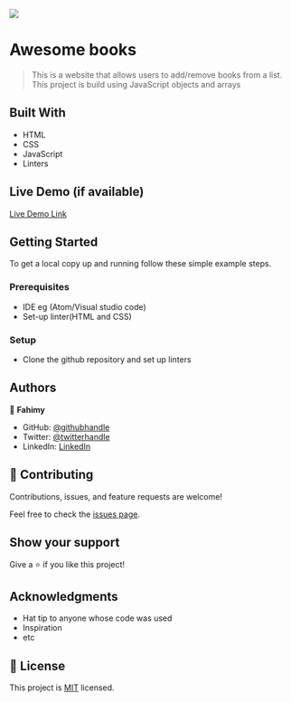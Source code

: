 ![](https://img.shields.io/badge/Microverse-blueviolet)

# Awesome books

>This is a website that allows users to add/remove books from a list. This project is build using JavaScript objects and arrays


## Built With

- HTML
- CSS
- JavaScript
- Linters

## Live Demo (if available)

[Live Demo Link](https://fahimy143.github.io/Awsome-books/)


## Getting Started


To get a local copy up and running follow these simple example steps.

### Prerequisites

  - IDE eg (Atom/Visual studio code)
  - Set-up linter(HTML and CSS)

### Setup
  - Clone the github repository and set up linters


## Authors

👤 **Fahimy**

- GitHub: [@githubhandle](https://github.com/githubhandle)
- Twitter: [@twitterhandle](https://twitter.com/twitterhandle)
- LinkedIn: [LinkedIn](https://linkedin.com/in/linkedinhandle)


## 🤝 Contributing

Contributions, issues, and feature requests are welcome!

Feel free to check the [issues page](https://github.com/fahimy143/My_Portfolio/issues/).

## Show your support

Give a ⭐️ if you like this project!

## Acknowledgments

- Hat tip to anyone whose code was used
- Inspiration
- etc

## 📝 License

This project is [MIT](./MIT.md) licensed.
